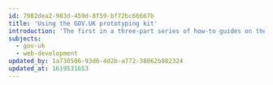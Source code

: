 ```yaml
---
id: 7982dea2-983d-459d-8f59-bf72bc66667b
title: 'Using the GOV.UK prototyping kit'
introduction: 'The first in a three-part series of how-to guides on the GOV.UK prototyping kit for designers.'
subjects:
  - gov-uk
  - web-development
updated_by: 1a730506-93d6-4d2b-a772-38062b802324
updated_at: 1619531653
---
```

